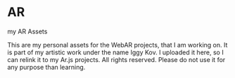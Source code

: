 # AR
my AR Assets

This are my personal assets for the WebAR projects, that I am working on.
It is part of my artistic work under the name Iggy Kov.
I uploaded it here, so I can relink it to my Ar.js projects.
All rights reserved. Please do not use it for any purpose than learning.
